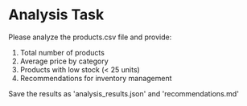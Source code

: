 # Analysis Task

Please analyze the products.csv file and provide:
1. Total number of products
2. Average price by category
3. Products with low stock (< 25 units)
4. Recommendations for inventory management

Save the results as 'analysis_results.json' and 'recommendations.md'
